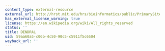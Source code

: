 ```yaml
---
content_type: external-resource
external_url: http://hrst.mit.edu/hrs/bioinformatics/public/PrimarySite.html
has_external_license_warning: true
license: https://en.wikipedia.org/wiki/All_rights_reserved
status: ''
title: DENDRAL
uid: 59aa60a5-c06b-4c50-90c5-c5911f5c6604
wayback_url: ''
---
```

